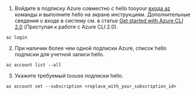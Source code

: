 1. Войдите в подписку Azure совместно с hello tooyour [входа az](/cli/azure/#login) команды и выполните hello на экране инструкциям. Дополнительные сведения о входе в систему см. в статье [Get started with Azure CLI 2.0](/cli/azure/get-started-with-azure-cli) (Приступая к работе с Azure CLI 2.0).

  ```azurecli
  az login
  ```
2. При наличии более чем одной подписки Azure, список hello подписки для учетной записи hello.

  ```azurecli
  az account list --all
  ```
3. Укажите требуемый toouse подписки hello.

  ```azurecli
  az account set --subscription <replace_with_your_subscription_id>
  ```